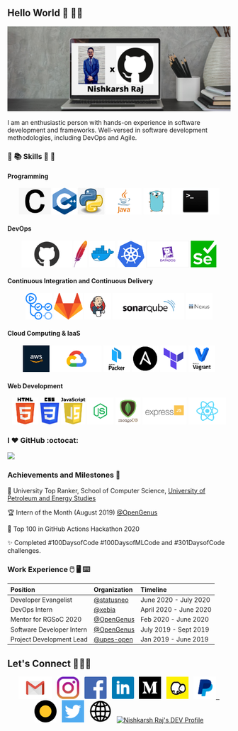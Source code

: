 ## Hello World :sparkling_heart: 👋🏽 

![cover](https://github.com/NishkarshRaj/NishkarshRaj/blob/master/img/cover.png)

I am an enthusiastic person with hands-on experience in software development and frameworks. Well-versed in software development methodologies, including DevOps and Agile.

### :open_book: :books: Skills :closed_book: :green_book:

#### Programming

<p align='center'>
<code><img height="60" src="https://github.com/NishkarshRaj/NishkarshRaj/blob/master/img/c.png"></code>
<code><img height="60" src="https://github.com/NishkarshRaj/NishkarshRaj/blob/master/img/cpp.png"></code>
<code><img height="60" src="https://github.com/NishkarshRaj/NishkarshRaj/blob/master/img/python.jpg"></code>
<code><img height="60" src="https://github.com/NishkarshRaj/NishkarshRaj/blob/master/img/java.png"></code>
<code><img height="60" src="https://github.com/NishkarshRaj/NishkarshRaj/blob/master/img/golang.png"></code>
<code><img height="60" src="https://github.com/NishkarshRaj/NishkarshRaj/blob/master/img/shell.jpg"></code>
</p>

#### DevOps

<p align='center'>
<code><img height="60" src="https://github.com/NishkarshRaj/NishkarshRaj/blob/master/img/github.png"></code>
  <code><img height="60" src="https://github.com/NishkarshRaj/NishkarshRaj/blob/master/img/maven.jpg"></code>
  <code><img height="60" src="https://github.com/NishkarshRaj/NishkarshRaj/blob/master/img/docker.png"></code>
  <code><img height="60" src="https://github.com/NishkarshRaj/NishkarshRaj/blob/master/img/kubernetes.png"></code>
  <code><img height="60" src="https://github.com/NishkarshRaj/NishkarshRaj/blob/master/img/datadog.png"></code>
  <code><img height="60" src="https://github.com/NishkarshRaj/NishkarshRaj/blob/master/img/selenium.png"></code>
</p>

#### Continuous Integration and Continuous Delivery

<p align='center'>
<code><img height="60" src="https://github.com/NishkarshRaj/NishkarshRaj/blob/master/img/actions.png"></code>
  <code><img height="60" src="https://github.com/NishkarshRaj/NishkarshRaj/blob/master/img/gitlab.png"></code>
  <code><img height="60" src="https://github.com/NishkarshRaj/NishkarshRaj/blob/master/img/jenkins.jpg"></code>
  <code><img height="60" src="https://github.com/NishkarshRaj/NishkarshRaj/blob/master/img/sonarqube.png"></code>
  <code><img height="60" src="https://github.com/NishkarshRaj/NishkarshRaj/blob/master/img/nexus.png"></code>
</p>

#### Cloud Computing & IaaS

<p align='center'>
  <code><img height="60" src="https://github.com/NishkarshRaj/NishkarshRaj/blob/master/img/aws.jpg"></code>
  <code><img height="60" src="https://github.com/NishkarshRaj/NishkarshRaj/blob/master/img/gcp.png"></code>
  <code><img height="60" src="https://github.com/NishkarshRaj/NishkarshRaj/blob/master/img/packer.png"></code>
  <code><img height="60" src="https://github.com/NishkarshRaj/NishkarshRaj/blob/master/img/ansible.png"></code>
  <code><img height="60" src="https://github.com/NishkarshRaj/NishkarshRaj/blob/master/img/terraform.png"></code>
  <code><img height="60" src="https://github.com/NishkarshRaj/NishkarshRaj/blob/master/img/vagrant.png"></code>
</p>

#### Web Development

<p align='center'>
  <code><img height="60" src="https://github.com/NishkarshRaj/NishkarshRaj/blob/master/img/html.png"></code>
  <code><img height="60" src="https://github.com/NishkarshRaj/NishkarshRaj/blob/master/img/css.jpg"></code>
  <code><img height="60" src="https://github.com/NishkarshRaj/NishkarshRaj/blob/master/img/javascript.png"></code>
  <code><img height="60" src="https://github.com/NishkarshRaj/NishkarshRaj/blob/master/img/nodejs.png"></code>
  <code><img height="60" src="https://github.com/NishkarshRaj/NishkarshRaj/blob/master/img/mongo.png"></code>
  <code><img height="60" src="https://github.com/NishkarshRaj/NishkarshRaj/blob/master/img/expressjs.png"></code>
  <code><img height="60" src="https://github.com/NishkarshRaj/NishkarshRaj/blob/master/img/react.png"></code>
</p>

### I :heart: GitHub :octocat:

![](https://github-readme-stats.vercel.app/api?username=nishkarshraj&count_private=true&theme=merko)


### Achievements and Milestones :crown:

:1st_place_medal:	University Top Ranker, School of Computer Science, [University of Petroleum and Energy Studies](https://www.upes.ac.in/)

:trophy: Intern of the Month (August 2019) [@OpenGenus](https://www.github.com/OpenGenus)

:tada: Top 100 in GitHub Actions Hackathon 2020 

:sparkles: Completed #100DaysofCode #100DaysofMLCode and #301DaysofCode challenges.

### Work Experience :computer_mouse: :desktop_computer: :keyboard:

| Position | Organization | Timeline |
| :- | :- | :- |
| Developer Evangelist | [@statusneo](https://statusneo.com) | June 2020 - July 2020 |
| DevOps Intern | [@xebia](https://xebia.com/) | April 2020 - June 2020 |
| Mentor for RGSoC 2020 | [@OpenGenus](github.com/OpenGenus) | Feb 2020 - June 2020 |
| Software Developer Intern | [@OpenGenus](github.com/OpenGenus) | July 2019 - Sept 2019 |
| Project Development Lead | [@upes-open](https://github.com/upes-open) | Jan 2019 - June 2019 |

## Let's Connect :people_holding_hands:

<p align='center'>
  <a href="mailto:nishkarshraj000@gmail.com"><img height="50" src="https://github.com/NishkarshRaj/NishkarshRaj/blob/master/img/gmail.png?raw=true"></a>&nbsp;&nbsp;
  <a href="https://www.instagram.com/nishkarshraj_/"><img height="50" src="https://github.com/NishkarshRaj/NishkarshRaj/blob/master/img/instagram.jpg?raw=true"></a>&nbsp;&nbsp;
  <a href="https://www.facebook.com/nishkarsh2"><img height="50" src="https://github.com/NishkarshRaj/NishkarshRaj/blob/master/img/facebook.png?raw=true"></a>&nbsp;&nbsp;
<a href="https://www.linkedin.com/in/nishkarshraj/"><img height="50" src="https://github.com/NishkarshRaj/NishkarshRaj/blob/master/img/linkedin.png?raw=true"></a>&nbsp;&nbsp;
<a href="https://medium.com/@noicecurse"><img height="50" src="https://github.com/NishkarshRaj/NishkarshRaj/blob/master/img/medium.png?raw=true"></a>&nbsp;&nbsp;
<a href="https://iq.opengenus.org/author/nishkarsh/"><img height="50" src="https://github.com/NishkarshRaj/NishkarshRaj/blob/master/img/opengenus.jpg?raw=true"></a>&nbsp;&nbsp;
  <a href="https://paypal.me/nishkarshraj"><img height="50" src="https://github.com/NishkarshRaj/NishkarshRaj/blob/master/img/paypal.png?raw=true"</a>&nbsp;&nbsp;
<a href="https://statusneo.com/author/napster-nish/"><img height="50" src="https://github.com/NishkarshRaj/NishkarshRaj/blob/master/img/statusneo.png?raw=true"></a>&nbsp;&nbsp;
<a href="https://twitter.com/NishkarshRaj1"><img height="50" src="https://github.com/NishkarshRaj/NishkarshRaj/blob/master/img/twitter.png?raw=true"></a>&nbsp;&nbsp;
<a href="https://nishkarshraj.github.io"><img height="50" src="https://github.com/NishkarshRaj/NishkarshRaj/blob/master/img/website.png?raw=true"></a>&nbsp;&nbsp;
<a href="https://dev.to/nishkarshraj">
  <img height="50" src="https://d2fltix0v2e0sb.cloudfront.net/dev-badge.svg" alt="Nishkarsh Raj's DEV Profile" height="30" width="30">
</a>
</p>
  
    
